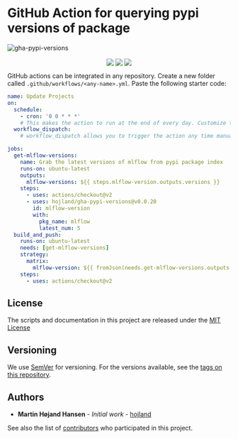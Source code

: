 # GitHub Action for querying pypi versions of package

![gha-pypi-versions](https://socialify.git.ci/hojland/gha-pypi-versions/image?description=1&font=KoHo&forks=1&issues=1&language=1&owner=1&pattern=Floating%20Cogs&pulls=1&stargazers=1&theme=Light) 
<p align="center">
<img src="https://img.shields.io/badge/python%20-%2314354C.svg?&style=for-the-badge&logo=python&logoColor=white" align="center">
<img src="https://img.shields.io/badge/markdown-%23000000.svg?&style=for-the-badge&logo=markdown&logoColor=white" align="center">
<img src="https://img.shields.io/badge/github%20actions%20-%232671E5.svg?&style=for-the-badge&logo=github%20actions&logoColor=white "align="center">
</p>

GitHub actions can be integrated in any repository. Create a new folder called `.github/workflows/<any-name>.yml`. Paste the following starter code:

```yml
name: Update Projects
on:
  schedule:
    - cron: '0 0 * * *'
    # This makes the action to run at the end of every day. Customize this accordingly or you can also trigger this action for GitHub events (Pull, Push). Check the GitHub actions page for that.
  workflow_dispatch:
    # workflow_dispatch allows you to trigger the action any time manually

jobs:
  get-mlflow-versions:
    name: Grab the latest versions of mlflow from pypi package index
    runs-on: ubuntu-latest
    outputs:
      mlflow-versions: ${{ steps.mlflow-version.outputs.versions }}
    steps:
      - uses: actions/checkout@v2
      - uses: hojland/gha-pypi-versions@v0.0.20
        id: mlflow-version
        with:
          pkg_name: mlflow
          latest_num: 5
  build_and_push:
    runs-on: ubuntu-latest
    needs: [get-mlflow-versions]
    strategy:
      matrix:
        mlflow-version: ${{ fromJson(needs.get-mlflow-versions.outputs.mlflow-versions) }}
    steps:
      - uses: actions/checkout@v2
```

## License
The scripts and documentation in this project are released under the [MIT License](LICENSE)

## Versioning

We use [SemVer](http://semver.org/) for versioning. For the versions available, see the [tags on this repository](https://github.com/hojland/gha-pypi-versions/tags). 

## Authors

* **Martin Højand Hansen** - *Initial work* - [hojland](https://github.com/hojland)

See also the list of [contributors](https://github.com/hojland/gha-pypi-versions/contributors) who participated in this project.